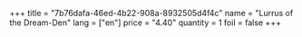 +++
title = "7b76dafa-46ed-4b22-908a-8932505d4f4c"
name = "Lurrus of the Dream-Den"
lang = ["en"]
price = "4.40"
quantity = 1
foil = false
+++
